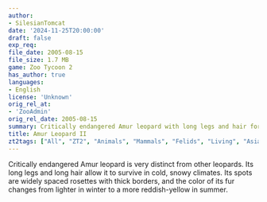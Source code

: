 ```yaml
---
author:
- SilesianTomcat
date: '2024-11-25T20:00:00'
draft: false
exp_req:
file_date: 2005-08-15
file_size: 1.7 MB
game: Zoo Tycoon 2
has_author: true
languages:
- English
license: 'Unknown'
orig_rel_at:
- 'ZooAdmin'
orig_rel_date: 2005-08-15
summary: Critically endangered Amur leopard with long legs and hair for snowy climates.
title: Amur Leopard II
zt2tags: ["All", "ZT2", "Animals", "Mammals", "Felids", "Living", "Asian" ]
---
```

Critically endangered Amur leopard is very distinct from other leopards. Its long legs and long hair allow it to survive in cold, snowy climates. Its spots are widely spaced rosettes with thick borders, and the color of its fur changes from lighter in winter to a more reddish-yellow in summer.
